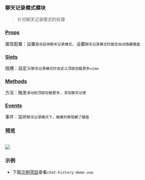 ### 聊天记录模式模块
> 针对聊天记录模式的处理

### [Props](/api/props/chat-record-mode.html)
属性配置：设置`是否启用聊天记录模式`、设置`聊天记录模式时是否自动隐藏键盘`
### [Slots](/api/slot/main.html#聊天记录模式slot)
插槽：自定义`聊天记录模式时自定义顶部加载更多view`
### [Methods](/api/methods/main.html#聊天记录模式相关方法)
方法：触发`滚动到顶部加载更多`、`添加聊天记录`
### [Events](/api/events/main.html#下拉刷新相关事件)
事件：监听`聊天记录模式下，触摸列表隐藏了键盘`

### 预览
<br />
<img src="https://z-paging.zxlee.cn/public/img/z-paging-demo7.gif" />

### 示例
* 下载[示例项目](/start/example-download.html)查看`chat-history-demo.vue`